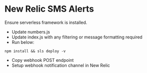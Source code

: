 # New Relic SMS Alerts

Ensure serverless framework is installed.

- Update numbers.js
- Update index.js with any filtering or message formatting required
- Run below:
```
npm install && sls deploy -v
```
- Copy webhook POST endpoint
- Setup webhook notification channel in New Relic